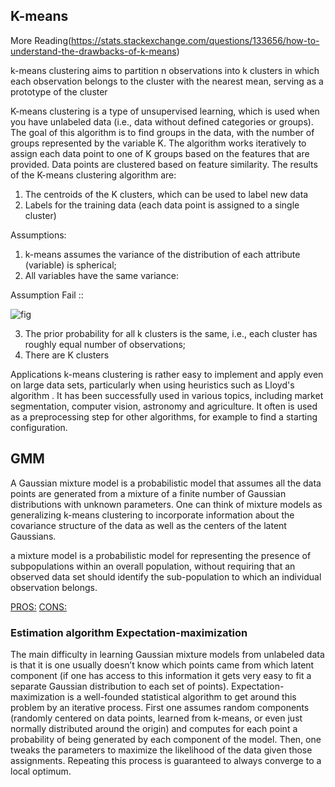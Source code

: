 ## K-means

More Reading(https://stats.stackexchange.com/questions/133656/how-to-understand-the-drawbacks-of-k-means)

k-means clustering aims to partition n observations into k clusters in which each observation belongs to the cluster with the nearest mean, serving as a prototype of the cluster


K-means clustering is a type of unsupervised learning, which is used when you have unlabeled data (i.e., data without defined categories or groups). The goal of this algorithm is to find groups in the data, with the number of groups represented by the variable K. The algorithm works iteratively to assign each data point to one of K groups based on the features that are provided. Data points are clustered based on feature similarity. The results of the K-means clustering algorithm are:
1. The centroids of the K clusters, which can be used to label new data
2. Labels for the training data (each data point is assigned to a single cluster)

Assumptions:
1. k-means assumes the variance of the distribution of each attribute (variable) is spherical;
2. All variables have the same variance:

Assumption Fail ::

![fig](https://i.stack.imgur.com/tXGTo.png)



3. The prior probability for all k clusters is the same, i.e., each cluster has roughly equal number of observations;
4. There are K clusters

Applications
k-means clustering is rather easy to implement and apply even on large data sets, particularly when using heuristics such as Lloyd's algorithm . It has been successfully used in various topics, including market segmentation, computer vision, astronomy and agriculture. 
It often is used as a preprocessing step for other algorithms, for example to find a starting configuration.



## GMM

A Gaussian mixture model is a probabilistic model that assumes all the data points are generated from a mixture of a finite number of Gaussian distributions with unknown parameters. One can think of mixture models as generalizing k-means clustering to incorporate information about the covariance structure of the data as well as the centers of the latent Gaussians.

a mixture model is a probabilistic model for representing the presence of subpopulations within an overall population, without requiring that an observed data set should identify the sub-population to which an individual observation belongs.

[PROS:](http://scikit-learn.org/stable/modules/mixture.html#pros)
[CONS:](http://scikit-learn.org/stable/modules/mixture.html#cons)

### Estimation algorithm Expectation-maximization
The main difficulty in learning Gaussian mixture models from unlabeled data is that it is one usually doesn’t know which points came from which latent component (if one has access to this information it gets very easy to fit a separate Gaussian distribution to each set of points). Expectation-maximization is a well-founded statistical algorithm to get around this problem by an iterative process. First one assumes random components (randomly centered on data points, learned from k-means, or even just normally distributed around the origin) and computes for each point a probability of being generated by each component of the model. Then, one tweaks the parameters to maximize the likelihood of the data given those assignments. Repeating this process is guaranteed to always converge to a local optimum.

